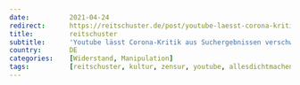 ```yaml
---
date:          2021-04-24
redirect:      https://reitschuster.de/post/youtube-laesst-corona-kritik-aus-suchergebnissen-verschwinden/
title:         reitschuster
subtitle:      'Youtube lässt Corona-Kritik aus Suchergebnissen verschwinden'
country:       DE
categories:    [Widerstand, Manipulation]
tags:          [reitschuster, kultur, zensur, youtube, allesdichtmachen]
---
```

